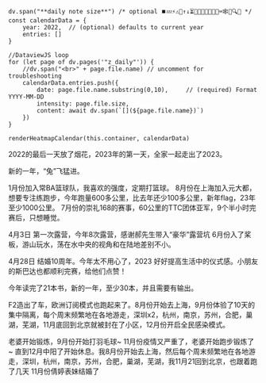 ```dataviewjs
dv.span("**daily note size**") /* optional ⏹️💤⚡⚠🧩↑↓⏳📔💾📁📝🔄📝🔀⌨️🕸️📅🔍✨ */
const calendarData = {
    year: 2022,  // (optional) defaults to current year
    entries: []
}

//DataviewJS loop
for (let page of dv.pages('"z_daily"')) {
    //dv.span("<br>" + page.file.name) // uncomment for troubleshooting
    calendarData.entries.push({
        date: page.file.name.substring(0,10),     // (required) Format YYYY-MM-DD
        intensity: page.file.size,
        content: await dv.span(`[](${page.file.name})`)
    })
}

renderHeatmapCalendar(this.container, calendarData)
```



2022的最后一天放了烟花，2023年的第一天，全家一起走出了2023。

新的一年，“兔”飞猛进。

1月份加入常BA篮球队，我喜欢的强度，定期打篮球。
8月份在上海加入元大都，想要专注练跑步，今年跑量600多公里，比去年还少100多公里，新年flag，23年至少1000公里。
7月份的崇礼168的赛事，60公里的TTC团体亚军，9个半小时完赛后，只想睡觉。

4月3日 第一次露营，今年8次露营，感谢郝先生带入“豪华”露营坑
6月份入了桨板，游山玩水，荡在水中央的视角和在陆地差别不小。

4月28日  结婚10周年。今年太不用心了，2023 好好提高生活中的仪式感。小朋友的斯巴达也都顺利完赛，给他们点赞！

今年读完了21本书，新的一年，至少30本，并且需要有输出。

F2造出了车，欧洲订阅模式也跑起来了。8月份开始去上海，9月份体验了10天的集中隔离，每个周末频繁地在各地游走，深圳x2，杭州，南京，苏州，合肥，巢湖，芜湖，11月底回到北京就被封在了小区，12月份开启全民感染模式。



老婆开始锻炼，9月份开始打羽毛球~ 11月份疫情又严重了，老婆开始跑步锻炼了~ 直到12月中阳了开始休息。我8月份开始去上海，然后每个周末频繁地在各地游走，深圳，杭州，南京，苏州，合肥，巢湖，芜湖，我11月21回到北京，也跟着跑了几天
11月份倩婷表妹结婚了



